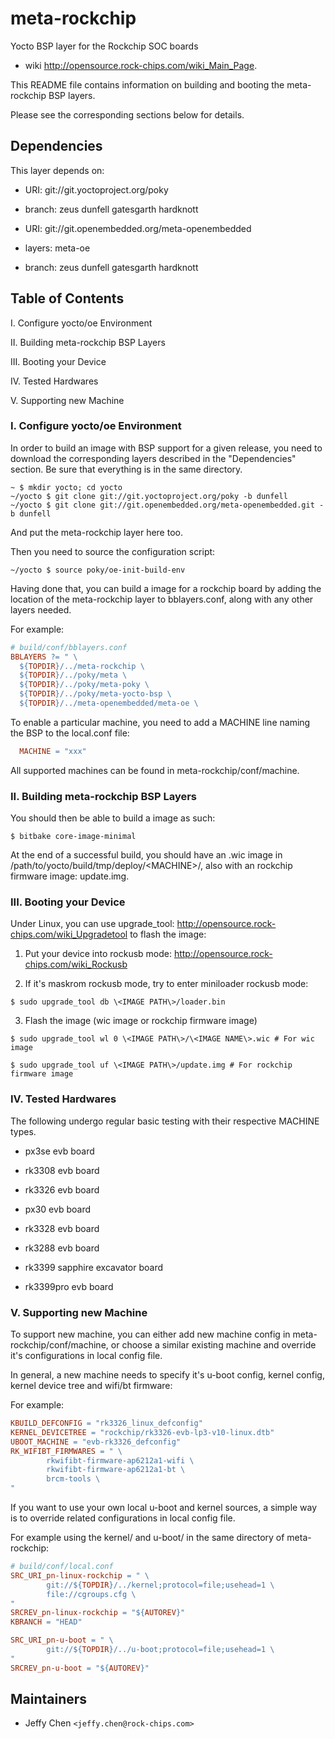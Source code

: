 # meta-rockchip

Yocto BSP layer for the Rockchip SOC boards
  - wiki <http://opensource.rock-chips.com/wiki_Main_Page>.

This README file contains information on building and booting the meta-rockchip BSP layers.

Please see the corresponding sections below for details.

## Dependencies

This layer depends on:

* URI: git://git.yoctoproject.org/poky
* branch: zeus dunfell gatesgarth hardknott

* URI: git://git.openembedded.org/meta-openembedded
* layers: meta-oe
* branch: zeus dunfell gatesgarth hardknott

## Table of Contents

I. Configure yocto/oe Environment

II. Building meta-rockchip BSP Layers

III. Booting your Device

IV. Tested Hardwares

V. Supporting new Machine

### I. Configure yocto/oe Environment

In order to build an image with BSP support for a given release, you need to download the corresponding layers described in the "Dependencies" section. Be sure that everything is in the same directory.

```shell
~ $ mkdir yocto; cd yocto
~/yocto $ git clone git://git.yoctoproject.org/poky -b dunfell
~/yocto $ git clone git://git.openembedded.org/meta-openembedded.git -b dunfell
```

And put the meta-rockchip layer here too.

Then you need to source the configuration script:

```shell
~/yocto $ source poky/oe-init-build-env
```

Having done that, you can build a image for a rockchip board by adding the location of the meta-rockchip layer to bblayers.conf, along with any other layers needed.

For example:

```makefile
# build/conf/bblayers.conf
BBLAYERS ?= " \
  ${TOPDIR}/../meta-rockchip \
  ${TOPDIR}/../poky/meta \
  ${TOPDIR}/../poky/meta-poky \
  ${TOPDIR}/../poky/meta-yocto-bsp \
  ${TOPDIR}/../meta-openembedded/meta-oe \
```

To enable a particular machine, you need to add a MACHINE line naming the BSP to the local.conf file:

```makefile
  MACHINE = "xxx"
```

All supported machines can be found in meta-rockchip/conf/machine.

### II. Building meta-rockchip BSP Layers

You should then be able to build a image as such:

```shell
$ bitbake core-image-minimal
```

At the end of a successful build, you should have an .wic image in /path/to/yocto/build/tmp/deploy/\<MACHINE\>/, also with an rockchip firmware image: update.img.

### III. Booting your Device

Under Linux, you can use upgrade_tool: <http://opensource.rock-chips.com/wiki_Upgradetool> to flash the image:

1. Put your device into rockusb mode: <http://opensource.rock-chips.com/wiki_Rockusb>

2. If it's maskrom rockusb mode, try to enter miniloader rockusb mode:

```shell
$ sudo upgrade_tool db \<IMAGE PATH\>/loader.bin
```

3. Flash the image (wic image or rockchip firmware image)

```shell
$ sudo upgrade_tool wl 0 \<IMAGE PATH\>/\<IMAGE NAME\>.wic # For wic image
```

```shell
$ sudo upgrade_tool uf \<IMAGE PATH\>/update.img # For rockchip firmware image
```

### IV. Tested Hardwares

The following undergo regular basic testing with their respective MACHINE types.

* px3se evb board

* rk3308 evb board

* rk3326 evb board

* px30 evb board

* rk3328 evb board

* rk3288 evb board

* rk3399 sapphire excavator board

* rk3399pro evb board

### V. Supporting new Machine

To support new machine, you can either add new machine config in meta-rockchip/conf/machine, or choose a similar existing machine and override it's configurations in local config file.

In general, a new machine needs to specify it's u-boot config, kernel config, kernel device tree and wifi/bt firmware:

For example:

```makefile
KBUILD_DEFCONFIG = "rk3326_linux_defconfig"
KERNEL_DEVICETREE = "rockchip/rk3326-evb-lp3-v10-linux.dtb"
UBOOT_MACHINE = "evb-rk3326_defconfig"
RK_WIFIBT_FIRMWARES = " \
        rkwifibt-firmware-ap6212a1-wifi \
        rkwifibt-firmware-ap6212a1-bt \
        brcm-tools \
"
```

If you want to use your own local u-boot and kernel sources, a simple way is to override related configurations in local config file.

For example using the kernel/ and u-boot/ in the same directory of meta-rockchip:

```makefile
# build/conf/local.conf
SRC_URI_pn-linux-rockchip = " \
        git://${TOPDIR}/../kernel;protocol=file;usehead=1 \
        file://cgroups.cfg \
"
SRCREV_pn-linux-rockchip = "${AUTOREV}"
KBRANCH = "HEAD"

SRC_URI_pn-u-boot = " \
        git://${TOPDIR}/../u-boot;protocol=file;usehead=1 \
"
SRCREV_pn-u-boot = "${AUTOREV}"
```

## Maintainers

* Jeffy Chen `<jeffy.chen@rock-chips.com>`
